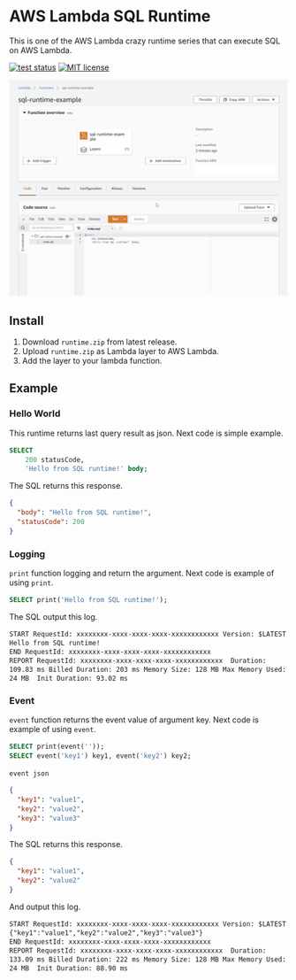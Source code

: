 # AWS Lambda SQL Runtime

This is one of the AWS Lambda crazy runtime series that can execute SQL on AWS Lambda.

[![test status](https://github.com/WinterYukky/aws-lambda-sql-runtime/actions/workflows/test.yml/badge.svg?branch=main "test status")](https://github.com/WinterYukky/aws-lambda-sql-runtime/actions)
[![MIT license](https://img.shields.io/badge/license-MIT-brightgreen.svg)](https://opensource.org/licenses/MIT)

![execute image](./assets/aws-lambda-sql-runtime-example.gif)

## Install

1. Download `runtime.zip` from latest release.
1. Upload `runtime.zip` as Lambda layer to AWS Lambda.
1. Add the layer to your lambda function.

## Example

### Hello World

This runtime returns last query result as json.
Next code is simple example.

```sql
SELECT
    200 statusCode,
    'Hello from SQL runtime!' body;
```

The SQL returns this response.

```json
{
  "body": "Hello from SQL runtime!",
  "statusCode": 200
}
```

### Logging

`print` function logging and return the argument.
Next code is example of using `print`.

```sql
SELECT print('Hello from SQL runtime!');
```

The SQL output this log.

```log
START RequestId: xxxxxxxx-xxxx-xxxx-xxxx-xxxxxxxxxxxx Version: $LATEST
Hello from SQL runtime!
END RequestId: xxxxxxxx-xxxx-xxxx-xxxx-xxxxxxxxxxxx
REPORT RequestId: xxxxxxxx-xxxx-xxxx-xxxx-xxxxxxxxxxxx	Duration: 109.83 ms	Billed Duration: 203 ms	Memory Size: 128 MB	Max Memory Used: 24 MB	Init Duration: 93.02 ms	
```

### Event

`event` function returns the event value of argument key.
Next code is example of using `event`.

```sql
SELECT print(event(''));
SELECT event('key1') key1, event('key2') key2; 
```

`event json`

```json
{
  "key1": "value1",
  "key2": "value2",
  "key3": "value3"
}
```

The SQL returns this response.

```json
{
  "key1": "value1",
  "key2": "value2"
}
```

And output this log.

```log
START RequestId: xxxxxxxx-xxxx-xxxx-xxxx-xxxxxxxxxxxx Version: $LATEST
{"key1":"value1","key2":"value2","key3":"value3"}
END RequestId: xxxxxxxx-xxxx-xxxx-xxxx-xxxxxxxxxxxx
REPORT RequestId: xxxxxxxx-xxxx-xxxx-xxxx-xxxxxxxxxxxx	Duration: 133.09 ms	Billed Duration: 222 ms	Memory Size: 128 MB	Max Memory Used: 24 MB	Init Duration: 88.90 ms	
```
